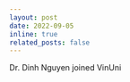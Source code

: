 ```yaml
---
layout: post
date: 2022-09-05
inline: true
related_posts: false
---
```


Dr. Dinh Nguyen joined VinUni
